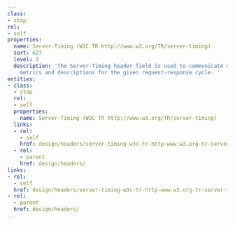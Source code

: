 ```yaml
---
class:
- stop
rel:
- self
properties:
  name: Server-Timing (W3C TR http://www.w3.org/TR/server-timing)
  sort: 627
  level: 3
  description: 'The Server-Timing header field is used to communicate one or more
    metrics and descriptions for the given request-response cycle. '
entities:
- class:
  - stop
  rel:
  - self
  properties:
    name: Server-Timing (W3C TR http://www.w3.org/TR/server-timing)
  links:
  - rel:
    - self
    href: design/headers/server-timing-w3c-tr-http-www.w3.org-tr-server-timing.md
  - rel:
    - parent
    href: design/headers/
links:
- rel:
  - self
  href: design/headers/server-timing-w3c-tr-http-www.w3.org-tr-server-timing.md
- rel:
  - parent
  href: design/headers/
...
```

